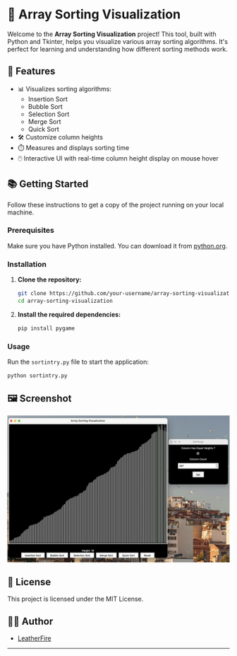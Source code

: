 # 🚀 Array Sorting Visualization

Welcome to the **Array Sorting Visualization** project! This tool, built with Python and Tkinter, helps you visualize various array sorting algorithms. It's perfect for learning and understanding how different sorting methods work.

## 🌟 Features

- 📊 Visualizes sorting algorithms:
  - Insertion Sort
  - Bubble Sort
  - Selection Sort
  - Merge Sort
  - Quick Sort
- 🛠️ Customize column heights
- ⏱️ Measures and displays sorting time
- 🖱️ Interactive UI with real-time column height display on mouse hover

## 📚 Getting Started

Follow these instructions to get a copy of the project running on your local machine.

### Prerequisites

Make sure you have Python installed. You can download it from [python.org](https://www.python.org/).

### Installation

1. **Clone the repository:**
    ```bash
    git clone https://github.com/your-username/array-sorting-visualization.git
    cd array-sorting-visualization
    ```

2. **Install the required dependencies:**
    ```bash
    pip install pygame
    ```

### Usage

Run the `sortintry.py` file to start the application:
```bash
python sortintry.py
```

## 🖼️ Screenshot

![Screenshot](screenshot.png)

## 📜 License

This project is licensed under the MIT License.

## 🙋‍♂️ Author

- [LeatherFire](https://github.com/LeatherFire)

---
